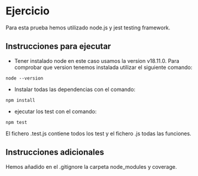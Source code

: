 # Ejercicio 

Para esta prueba hemos utilizado node.js y jest testing framework.

## Instrucciones para ejecutar

- Tener instalado node en este caso usamos la version v18.11.0. Para comprobar que version tenemos instalada utilizar el siguiente comando:
```
node --version 
```

- Instalar todas las dependencias con el comando:
```
npm install
```

- ejecutar los test con el comando:
```
npm test
```

El fichero .test.js contiene todos los test y el fichero .js todas las funciones.

## Instrucciones adicionales 

Hemos añadido en el .gitignore la carpeta node_modules y coverage.



